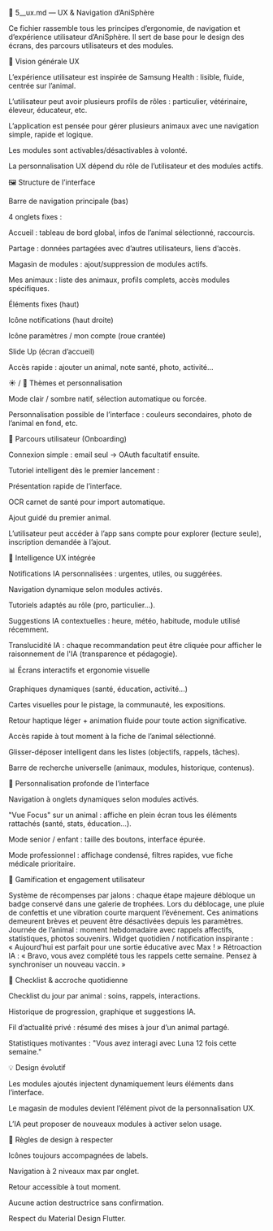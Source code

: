 🎨 5__ux.md — UX & Navigation d’AniSphère

Ce fichier rassemble tous les principes d’ergonomie, de navigation et d’expérience utilisateur d’AniSphère. Il sert de base pour le design des écrans, des parcours utilisateurs et des modules.

🧭 Vision générale UX

L’expérience utilisateur est inspirée de Samsung Health : lisible, fluide, centrée sur l’animal.

L’utilisateur peut avoir plusieurs profils de rôles : particulier, vétérinaire, éleveur, éducateur, etc.

L’application est pensée pour gérer plusieurs animaux avec une navigation simple, rapide et logique.

Les modules sont activables/désactivables à volonté.

La personnalisation UX dépend du rôle de l’utilisateur et des modules actifs.

🖼️ Structure de l’interface

Barre de navigation principale (bas)

4 onglets fixes :

Accueil : tableau de bord global, infos de l’animal sélectionné, raccourcis.

Partage : données partagées avec d’autres utilisateurs, liens d’accès.

Magasin de modules : ajout/suppression de modules actifs.

Mes animaux : liste des animaux, profils complets, accès modules spécifiques.

Éléments fixes (haut)

Icône notifications (haut droite)

Icône paramètres / mon compte (roue crantée)

Slide Up (écran d’accueil)

Accès rapide : ajouter un animal, note santé, photo, activité...

☀️ / 🌙 Thèmes et personnalisation

Mode clair / sombre natif, sélection automatique ou forcée.

Personnalisation possible de l’interface : couleurs secondaires, photo de l’animal en fond, etc.

🔁 Parcours utilisateur (Onboarding)

Connexion simple : email seul → OAuth facultatif ensuite.

Tutoriel intelligent dès le premier lancement : 

Présentation rapide de l’interface.

OCR carnet de santé pour import automatique.

Ajout guidé du premier animal.

L’utilisateur peut accéder à l’app sans compte pour explorer (lecture seule), inscription demandée à l’ajout.

🧠 Intelligence UX intégrée

Notifications IA personnalisées : urgentes, utiles, ou suggérées.

Navigation dynamique selon modules activés.

Tutoriels adaptés au rôle (pro, particulier...).

Suggestions IA contextuelles : heure, météo, habitude, module utilisé récemment.

Translucidité IA : chaque recommandation peut être cliquée pour afficher le raisonnement de l'IA (transparence et pédagogie).

📊 Écrans interactifs et ergonomie visuelle

Graphiques dynamiques (santé, éducation, activité...)

Cartes visuelles pour le pistage, la communauté, les expositions.

Retour haptique léger + animation fluide pour toute action significative.

Accès rapide à tout moment à la fiche de l’animal sélectionné.

Glisser-déposer intelligent dans les listes (objectifs, rappels, tâches).

Barre de recherche universelle (animaux, modules, historique, contenus).

🧩 Personnalisation profonde de l’interface

Navigation à onglets dynamiques selon modules activés.

"Vue Focus" sur un animal : affiche en plein écran tous les éléments rattachés (santé, stats, éducation...).

Mode senior / enfant : taille des boutons, interface épurée.

Mode professionnel : affichage condensé, filtres rapides, vue fiche médicale prioritaire.

🏅 Gamification et engagement utilisateur

Système de récompenses par jalons : chaque étape majeure débloque un badge conservé dans une galerie de trophées.
Lors du déblocage, une pluie de confettis et une vibration courte marquent l’événement.
Ces animations demeurent brèves et peuvent être désactivées depuis les paramètres.
Journée de l’animal : moment hebdomadaire avec rappels affectifs, statistiques, photos souvenirs.
Widget quotidien / notification inspirante : « Aujourd’hui est parfait pour une sortie éducative avec Max ! »
Rétroaction IA : « Bravo, vous avez complété tous les rappels cette semaine. Pensez à synchroniser un nouveau vaccin. »

🔁 Checklist & accroche quotidienne

Checklist du jour par animal : soins, rappels, interactions.

Historique de progression, graphique et suggestions IA.

Fil d’actualité privé : résumé des mises à jour d’un animal partagé.

Statistiques motivantes : "Vous avez interagi avec Luna 12 fois cette semaine."

💡 Design évolutif

Les modules ajoutés injectent dynamiquement leurs éléments dans l’interface.

Le magasin de modules devient l’élément pivot de la personnalisation UX.

L’IA peut proposer de nouveaux modules à activer selon usage.

📌 Règles de design à respecter

Icônes toujours accompagnées de labels.

Navigation à 2 niveaux max par onglet.

Retour accessible à tout moment.

Aucune action destructrice sans confirmation.

Respect du Material Design Flutter.


